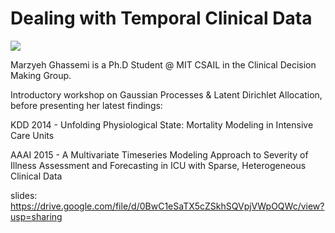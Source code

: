 **Dealing with Temporal Clinical Data**
===================

<a href="https://github.com/gwulfs/bostonml/tree/master/7.%20dealing%20with%20temporal%20clinical%20data"><img src="http://i.imgur.com/bTLzIfm.png"></a>

Marzyeh Ghassemi is a Ph.D Student @ MIT CSAIL in the Clinical Decision Making Group.

Introductory workshop on Gaussian Processes & Latent Dirichlet Allocation, before presenting her latest findings:

KDD 2014 - Unfolding Physiological State: Mortality Modeling in Intensive Care Units

AAAI 2015 - A Multivariate Timeseries Modeling Approach to Severity of Illness Assessment and Forecasting in ICU with Sparse, Heterogeneous Clinical Data

slides: https://drive.google.com/file/d/0BwC1eSaTX5cZSkhSQVpjVWpOQWc/view?usp=sharing
